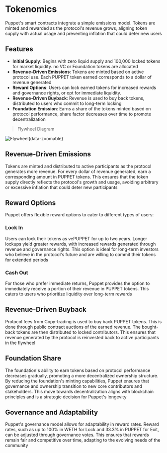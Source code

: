 # Tokenomics

Puppet's smart contracts integrate a simple emissions model. Tokens are minted and rewarded as the protocol's revenue grows, aligning token supply with actual usage and preventing inflation that could deter new users

## Features

- **Initial Supply**: Begins with zero liquid supply and 100,000 locked tokens for market liquidity. no VC or Foundation tokens are allocated
- **Revenue-Driven Emissions**: Tokens are minted based on active protocol use. Each PUPPET token earned corresponds to a dollar of revenue generated
- **Reward Options**: Users can lock earned tokens for increased rewards and governance rights, or opt for immediate liquidity.
- **Revenue-Driven Buyback**: Revenue is used to buy back tokens, distributed to users who commit to long-term locking
- **Foundation Emission**: Earns a share of the tokens minted based on protocol performance, share factor decreases over time to promote decentralization

> Flywheel Diagram

![Flywheel](/assets/flywheel.png){data-zoomable}

## Revenue-Driven Emissions

Tokens are minted and distributed to active participants as the protocol generates more revenue. For every dollar of revenue generated, earn a corresponding amount in PUPPET tokens. This ensures that the token supply directly reflects the protocol's growth and usage, avoiding arbitrary or excessive inflation that could deter new participants

## Reward Options

Puppet offers flexible reward options to cater to different types of users:

### Lock In

Users can lock their tokens as vePUPPET for up to two years. Longer lockups yield greater rewards, with increased rewards generated through revenue and governance rights. This option is ideal for long-term investors who believe in the protocol's future and are willing to commit their tokens for extended periods

### Cash Out

For those who prefer immediate returns, Puppet provides the option to immediately receive a portion of their revenue in PUPPET tokens. This caters to users who prioritize liquidity over long-term rewards

## Revenue-Driven Buyback

Protocol fees from Copy-trading is used to buy back PUPPET tokens. This is done through public contract auctions of the earned revenue. The bought-back tokens are then distributed to locked contributors. This ensures that revenue generated by the protocol is reinvested back to active participants in the flywheel

## Foundation Share

The foundation's ability to earn tokens based on protocol performance decreases gradually, promoting a more decentralized ownership structure. By reducing the foundation's minting capabilities, Puppet ensures that governance and ownership transition to new core contributors and stakeholders. This move towards decentralization aligns with blockchain principles and is a strategic decision for Puppet's longevity

## Governance and Adaptability

Puppet's governance model allows for adaptability in reward rates. Reward rates, such as up to 100% in WETH for Lock and 33.3% in PUPPET for Exit, can be adjusted through governance votes. This ensures that rewards remain fair and competitive over time, adapting to the evolving needs of the community
